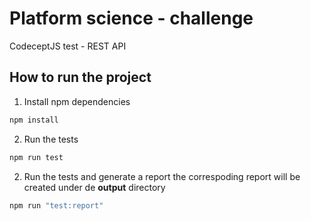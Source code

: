 # Platform science - challenge

CodeceptJS test - REST API

## How to run the project

1. Install npm dependencies

```bash
npm install
```

2. Run the tests
```bash
npm run test
```

2. Run the tests and generate a report
the correspoding report will be created under de **output** directory

```bash
npm run "test:report"
```
